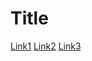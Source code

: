 # Title
[Link1](https://mail.google.com/)
[Link2](https://www.youtube.com/)
[Link3](https://www.google.com/)
[]()